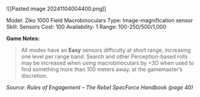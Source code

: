![[Pasted image 20241104004400.png]]

Model: Ziko 1000 Field Macrobinoculars
Type: Image-magnification sensor
Skill: Sensors
Cost: 100 
Availability: 1
Range: 100-250/500/1,000

**Game Notes:** 
> All modes have an **Easy** sensors difficulty at short range, increasing one level per range band. Search and other Perception-based rolls may be increased when using macrobinoculars by +3D when used to find something more than 100 meters away, at the gamemaster’s discretion.

*Source: Rules of Engagement – The Rebel SpecForce Handbook (page 40)*